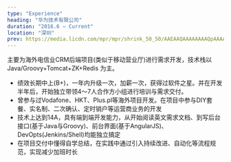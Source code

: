 ```yaml
---
type: "Experience"
heading: "华为技术有限公司"
duration: "2016.6 – Current"
location: "深圳"
prev: https://media.licdn.com/mpr/mpr/shrink_50_50/AAEAAQAAAAAAAAQpAAAAJDIzYzZlYjU3LTQxY2YtNGY4MS05ODQ4LTcyNmE3MWVjZDcxMQ.png
---
```


主要为海外电信业CRM后端项目(类似于移动营业厅)进行需求开发，技术栈以 Java/Groovy+Tomcat+ZK+Redis 为主。

* 绩效长期中上(B+)，一年内升级一次，加薪一次，获得过软件之星。并在开发半年后，开始独立带领4～7人合作方小组进行培训与需求交付。
* 曾参与过Vodafone、HKT、Plus.pl等海外项目开发。在项目中参与DIY套餐、实名制、二次确认、定时销户等运营商业务的开发
* 技术上达到14A，具有端到端开发能力，从开始阅读英文需求文档、到写后台接口(基于Java与Groovy)、前台界面(基于AngularJS)、DevOpts(Jenkins/Shell)均能独立搞定
* 在项目交付中懂得自学总结，在实践中通过引入持续改进、自动化等流程规范，实现减少加班时长